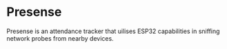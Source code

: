 # Presense

Presense is an attendance tracker that uilises ESP32 capabilities in sniffing network probes from nearby devices.

